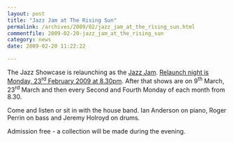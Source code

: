 ```yaml
---
layout: post
title: "Jazz Jam at The Rising Sun"
permalink: /archives/2009/02/jazz_jam_at_the_rising_sun.html
commentfile: 2009-02-20-jazz_jam_at_the_rising_sun
category: news
date: 2009-02-20 11:22:22

---
```


The Jazz Showcase is relaunching as the [Jazz Jam](https://stmargarets.london/directory/music/200802050818). [Relaunch night is Monday, 23<sup>rd</sup> February 2009 at 8.30pm](https://stmargarets.london/event/show/200705142061). After that shows are on 9<sup>th</sup> March, 23<sup>rd</sup> March and then every Second and Fourth Monday of each month from 8.30.

Come and listen or sit in with the house band. Ian Anderson on piano, Roger Perrin on bass and Jeremy Holroyd on drums.

Admission free - a collection will be made during the evening.
